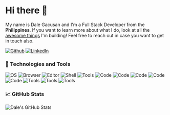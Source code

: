 # Hi there 👋

My name is Dale Gacusan and I'm a Full Stack Developer from the <img src="https://www.flaticon.com/svg/static/icons/svg/197/197561.svg" width="13"/> **Philippines**. If you want to learn more about what I do, look at all the [awesome things](https://github.com/dalegacusan?tab=repositories) I'm building! 
Feel free to reach out in case you want to get in touch also.

<p>
<a href="https://github.com/dalegacusan" target="_blank"><img alt="Github" src="https://img.shields.io/badge/GitHub-%2312100E.svg?&style=for-the-badge&logo=Github&logoColor=white" /></a> <a href="https://www.linkedin.com/in/dalegacusan/" target="_blank"><img alt="LinkedIn" src="https://img.shields.io/badge/linkedin-%230077B5.svg?&style=for-the-badge&logo=linkedin&logoColor=white" /></a>
</p>

### 🔧 Technologies and Tools

![OS](https://img.shields.io/badge/OS-Windows-00A8E8) ![Browser](https://img.shields.io/badge/Browser-Brave-F75200) ![Editor](https://img.shields.io/badge/Editor-VS%20Code-3A94CD) ![Shell](https://img.shields.io/badge/Shell-Git%20Bash-E84D31) ![Tools](https://img.shields.io/badge/Tool-Git-EB4D28) ![Code](https://img.shields.io/badge/Code-Javascript-ffe53d) ![Code](https://img.shields.io/badge/Code-MongoDB-45A83B) ![Code](https://img.shields.io/badge/Code-Express-4B9440) ![Code](https://img.shields.io/badge/Code-React-5ED3F3) ![Code](https://img.shields.io/badge/Code-NodeJS-4B9440) ![Tools](https://img.shields.io/badge/Video%20Editor-Premiere%20Pro-c557d9) ![Tools](https://img.shields.io/badge/Photo%20Editor-Gimp-6D6650) ![Tools](https://img.shields.io/badge/Prototyping-Figma-EA4C1D) 

### 📈 GitHub Stats
 <img align="center" src="https://github-readme-stats.vercel.app/api?username=dalegacusan&show_icons=true&line_height=27&count_private=true&title_color=ffffff&text_color=c9cacc&icon_color=0084D5&bg_color=1d1f21" alt="Dale's GitHub Stats" />
